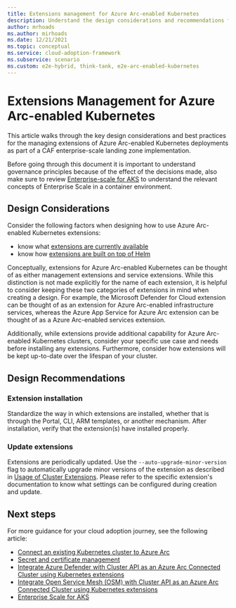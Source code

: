 ```yaml
---
title: Extensions management for Azure Arc-enabled Kubernetes
description: Understand the design considerations and recommendations for extensions management of Azure Arc-enabled Kubernetes.
author: mrhoads
ms.author: mirhoads
ms.date: 12/21/2021
ms.topic: conceptual
ms.service: cloud-adoption-framework
ms.subservice: scenario
ms.custom: e2e-hybrid, think-tank, e2e-arc-enabled-kubernetes
---
```


# Extensions Management for Azure Arc-enabled Kubernetes

This article walks through the key design considerations and best practices for the managing extensions of Azure Arc-enabled Kubernetes deployments as part of a CAF enterprise-scale landing zone implementation.

Before going through this document it is important to understand governance principles because of the effect of the decisions made, also make sure to review [Enterprise-scale for AKS](/azure/cloud-adoption-framework/scenarios/aks/enterprise-scale-landing-zone) to understand the relevant concepts of Enterprise Scale in a container environment.

## Design Considerations

Consider the following factors when designing how to use Azure Arc-enabled Kubernetes extensions:

- know what [extensions are currently available](/azure/azure-arc/kubernetes/extensions)
- know how [extensions are built on top of Helm](/azure/azure-arc/kubernetes/conceptual-extensions)

Conceptually, extensions for Azure Arc-enabled Kubernetes can be thought of as either management extensions and service extensions.  While this distinction is not made explicitly for the name of each extension, it is helpful to consider keeping these two categories of extensions in mind when creating a design.  For example, the Microsoft Defender for Cloud extension can be thought of as an extension for Azure Arc-enabled infrastructure services, whereas the Azure App Service for Azure Arc extension can be thought of as a Azure Arc-enabled services extension.

Additionally, while extensions provide additional capability for Azure Arc-enabled Kubernetes clusters, consider your specific use case and needs before installing any extensions.  Furthermore, consider how extensions will be kept up-to-date over the lifespan of your cluster.

## Design Recommendations

### Extension installation

Standardize the way in which extensions are installed, whether that is through the Portal, CLI, ARM templates, or another mechanism.  After installation, verify that the extension(s) have installed properly.

### Update extensions

Extensions are periodically updated.  Use the `--auto-upgrade-minor-version` flag to automatically upgrade minor versions of the extension as described in [Usage of Cluster Extensions](/azure/azure-arc/kubernetes/extensions#usage-of-cluster-extensions). Please refer to the specific extension's documentation to know what settings can be configured during creation and update.

## Next steps

For more guidance for your cloud adoption journey, see the following article:

- [Connect an existing Kubernetes cluster to Azure Arc](/azure/azure-arc/kubernetes/quickstart-connect-cluster?tabs=azure-cli)
- [Secret and certificate management](https://azurearcjumpstart.io/azure_arc_jumpstart/azure_arc_k8s/day2/cluster_api/cluster_api_keyvault_extension/)
- [Integrate Azure Defender with Cluster API as an Azure Arc Connected Cluster using Kubernetes extensions](https://azurearcjumpstart.io/azure_arc_jumpstart/azure_arc_k8s/day2/cluster_api/cluster_api_defender_extension/)
- [Integrate Open Service Mesh (OSM) with Cluster API as an Azure Arc Connected Cluster using Kubernetes extensions](https://azurearcjumpstart.io/azure_arc_jumpstart/azure_arc_k8s/day2/cluster_api/cluster_api_osm_extension/)
- [Enterprise Scale for AKS](/azure/cloud-adoption-framework/scenarios/aks/enterprise-scale-landing-zone)

